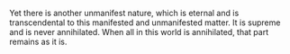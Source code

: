 Yet there is another unmanifest nature, which is eternal and is transcendental to this manifested and unmanifested matter. It is supreme and is never annihilated. When all in this world is annihilated, that part remains as it is.